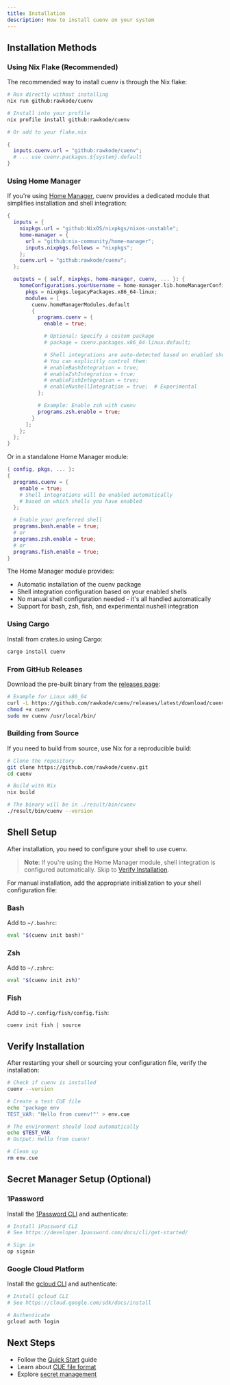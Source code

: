 ```yaml
---
title: Installation
description: How to install cuenv on your system
---
```


## Installation Methods

### Using Nix Flake (Recommended)

The recommended way to install cuenv is through the Nix flake:

```bash
# Run directly without installing
nix run github:rawkode/cuenv

# Install into your profile
nix profile install github:rawkode/cuenv

# Or add to your flake.nix
```

```nix title="flake.nix"
{
  inputs.cuenv.url = "github:rawkode/cuenv";
  # ... use cuenv.packages.${system}.default
}
```

### Using Home Manager

If you're using [Home Manager](https://github.com/nix-community/home-manager), cuenv provides a dedicated module that simplifies installation and shell integration:

```nix title="flake.nix"
{
  inputs = {
    nixpkgs.url = "github:NixOS/nixpkgs/nixos-unstable";
    home-manager = {
      url = "github:nix-community/home-manager";
      inputs.nixpkgs.follows = "nixpkgs";
    };
    cuenv.url = "github:rawkode/cuenv";
  };

  outputs = { self, nixpkgs, home-manager, cuenv, ... }: {
    homeConfigurations.yourUsername = home-manager.lib.homeManagerConfiguration {
      pkgs = nixpkgs.legacyPackages.x86_64-linux;
      modules = [
        cuenv.homeManagerModules.default
        {
          programs.cuenv = {
            enable = true;

            # Optional: Specify a custom package
            # package = cuenv.packages.x86_64-linux.default;

            # Shell integrations are auto-detected based on enabled shells
            # You can explicitly control them:
            # enableBashIntegration = true;
            # enableZshIntegration = true;
            # enableFishIntegration = true;
            # enableNushellIntegration = true;  # Experimental
          };

          # Example: Enable zsh with cuenv
          programs.zsh.enable = true;
        }
      ];
    };
  };
}
```

Or in a standalone Home Manager module:

```nix title="home.nix"
{ config, pkgs, ... }:
{
  programs.cuenv = {
    enable = true;
    # Shell integrations will be enabled automatically
    # based on which shells you have enabled
  };

  # Enable your preferred shell
  programs.bash.enable = true;
  # or
  programs.zsh.enable = true;
  # or
  programs.fish.enable = true;
}
```

The Home Manager module provides:

- Automatic installation of the cuenv package
- Shell integration configuration based on your enabled shells
- No manual shell configuration needed - it's all handled automatically
- Support for bash, zsh, fish, and experimental nushell integration

### Using Cargo

Install from crates.io using Cargo:

```bash
cargo install cuenv
```

### From GitHub Releases

Download the pre-built binary from the [releases page](https://github.com/rawkode/cuenv/releases):

```bash
# Example for Linux x86_64
curl -L https://github.com/rawkode/cuenv/releases/latest/download/cuenv-linux-x86_64 -o cuenv
chmod +x cuenv
sudo mv cuenv /usr/local/bin/
```

### Building from Source

If you need to build from source, use Nix for a reproducible build:

```bash
# Clone the repository
git clone https://github.com/rawkode/cuenv.git
cd cuenv

# Build with Nix
nix build

# The binary will be in ./result/bin/cuenv
./result/bin/cuenv --version
```

## Shell Setup

After installation, you need to configure your shell to use cuenv.

> **Note**: If you're using the Home Manager module, shell integration is configured automatically. Skip to [Verify Installation](#verify-installation).

For manual installation, add the appropriate initialization to your shell configuration file:

### Bash

Add to `~/.bashrc`:

```bash title="~/.bashrc"
eval "$(cuenv init bash)"
```

### Zsh

Add to `~/.zshrc`:

```zsh title="~/.zshrc"
eval "$(cuenv init zsh)"
```

### Fish

Add to `~/.config/fish/config.fish`:

```fish title="~/.config/fish/config.fish"
cuenv init fish | source
```

## Verify Installation

After restarting your shell or sourcing your configuration file, verify the installation:

```bash
# Check if cuenv is installed
cuenv --version

# Create a test CUE file
echo 'package env
TEST_VAR: "Hello from cuenv!"' > env.cue

# The environment should load automatically
echo $TEST_VAR
# Output: Hello from cuenv!

# Clean up
rm env.cue
```

## Secret Manager Setup (Optional)

### 1Password

Install the [1Password CLI](https://developer.1password.com/docs/cli/) and authenticate:

```bash
# Install 1Password CLI
# See https://developer.1password.com/docs/cli/get-started/

# Sign in
op signin
```

### Google Cloud Platform

Install the [gcloud CLI](https://cloud.google.com/sdk/docs/install) and authenticate:

```bash
# Install gcloud CLI
# See https://cloud.google.com/sdk/docs/install

# Authenticate
gcloud auth login
```

## Next Steps

- Follow the [Quick Start](/quickstart/) guide
- Learn about [CUE file format](/guides/cue-format/)
- Explore [secret management](/guides/secrets/)
